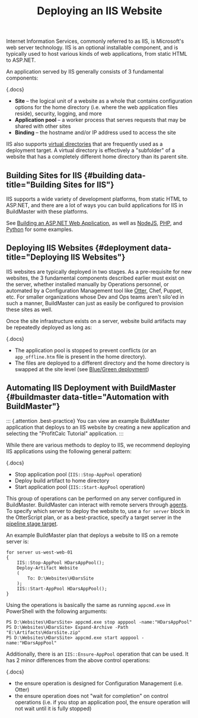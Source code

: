﻿---
title: Deploying an IIS Website
sequence: 300
keywords: buildmaster, deployments, web, iis
show-headings-in-nav: true
---

Internet Information Services, commonly referred to as IIS, is Microsoft's web server technology. IIS is an optional installable component, and is typically used to host various kinds of web applications, from static HTML to ASP.NET.

An application served by IIS generally consists of 3 fundamental components:

{.docs}
 - **Site** – the logical unit of a website as a whole that contains configuration options for the home directory (i.e. where the web application files reside), security, logging, and more
 - **Application pool** – a worker process that serves requests that may be shared with other sites
 - **Binding** – the hostname and/or IP address used to access the site

IIS also supports [virtual directories](https://docs.microsoft.com/en-us/iis/get-started/planning-your-iis-architecture/understanding-sites-applications-and-virtual-directories-on-iis#virtual-directories) that are frequently used as a deployment target. A virtual directory is effectively a "subfolder" of a website that has a completely different home directory than its parent site.

## Building Sites for IIS {#building data-title="Building Sites for IIS"}

IIS supports a wide variety of development platforms, from static HTML to ASP.NET, and there are a lot of ways you can build applications for IIS in BuildMaster with these platforms.

See [Building an ASP.NET Web Application](/docs/buildmaster/builds/platform-specific/dot-net/asp-net), as well as [NodeJS](/docs/buildmaster/builds/platform-specific/node-js), [PHP](/docs/buildmaster/builds/platform-specific/php), and [Python](/docs/buildmaster/builds/platform-specific/python) for some examples.


## Deploying IIS Websites {#deployment data-title="Deploying IIS Websites"}

IIS websites are typically deployed in two stages. As a pre-requisite for new websites, the 3 fundamental components described earlier must exist on the server, whether installed manually by Operations personnel, or automated by a Configuration Management tool like [Otter](https://inedo.com/otter), Chef, Puppet, etc. For smaller organizations whose Dev and Ops teams aren't silo'ed in such a manner, BuildMaster can just as easily be configured to provision these sites as well.

Once the site infrastructure exists on a server, website build artifacts may be repeatedly deployed as long as:

{.docs}
 - The application pool is stopped to prevent conflicts (or an  `app_offline.htm` file is present in the home directory). 
 - The files are deployed to a different directory and the home directory is swapped at the site level (see [Blue/Green deployment](/docs/buildmaster/deployments/patterns/blue-green))

## Automating IIS Deployment with BuildMaster {#buildmaster data-title="Automation with BuildMaster"}

::: {.attention .best-practice}
You can view an example BuildMaster application that deploys to an IIS website by creating a new application and selecting the "ProfitCalc Tutorial" application.
:::

While there are various methods to deploy to IIS, we recommend deploying IIS applications using the following general pattern:

{.docs}
 - Stop application pool (`IIS::Stop-AppPool` operation) 
 - Deploy build artifact to home directory
 - Start application pool (`IIS::Start-AppPool` operation)

This group of operations can be performed on any server configured in BuildMaster. BuildMaster can interact with remote servers through [agents](/docs/buildmaster/administration/agents-and-infrastructure/servers). To specify which server to deploy the website to, use a `for server` block in the OtterScript plan, or as a best-practice, specify a target server in the [pipeline stage target](/docs/buildmaster/verification/pipelines#pipeline-stages).

An example BuildMaster plan that deploys a website to IIS on a remote server is:

```
for server us-west-web-01
{
    IIS::Stop-AppPool HDarsAppPool();
    Deploy-Artifact Website
    (
        To: D:\Websites\HDarsSite
    );
    IIS::Start-AppPool HDarsAppPool();
}
```

Using the operations is basically the same as running `appcmd.exe` in PowerShell with the following arguments: 

```
PS D:\Websites\HDarsSite> appcmd.exe stop apppool -name:"HDarsAppPool"
PS D:\Websites\HDarsSite> Expand-Archive -Path "E:\Artifacts\HdarsSite.zip"
PS D:\Websites\HDarsSite> appcmd.exe start apppool -name:"HDarsAppPool"
```

Additionally, there is an `IIS::Ensure-AppPool` operation that can be used. It has 2 minor differences from the above control operations:

{.docs}
 - the ensure operation is designed for Configuration Management (i.e. Otter)
 - the ensure operation does not "wait for completion" on control operations (i.e. if you stop an application pool, the ensure operation will not wait until it is fully stopped) 

